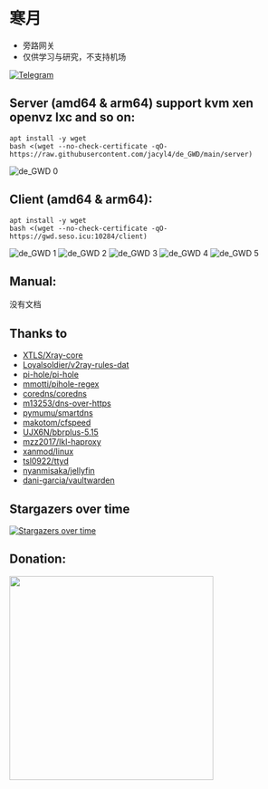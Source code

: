 # 寒月
* 旁路网关
* 仅供学习与研究，不支持机场

[![Telegram](https://cdn.jsdelivr.net/gh/Patrolavia/telegram-badge@8fe3382b3fd3a1c533ba270e608035a27e430c2e/chat.svg)](https://t.me/de_GWD_DQ)  


## Server (amd64 & arm64) support kvm xen openvz lxc and so on:
```
apt install -y wget
bash <(wget --no-check-certificate -qO- https://raw.githubusercontent.com/jacyl4/de_GWD/main/server)
```

![de_GWD 0](https://raw.githubusercontent.com/jacyl4/de_GWD/main/resource/screenshot/0.png)

## Client (amd64 & arm64):
```
apt install -y wget
bash <(wget --no-check-certificate -qO- https://gwd.seso.icu:10284/client)
```

![de_GWD 1](https://raw.githubusercontent.com/jacyl4/de_GWD/main/resource/screenshot/1.png)
![de_GWD 2](https://raw.githubusercontent.com/jacyl4/de_GWD/main/resource/screenshot/2.png)
![de_GWD 3](https://raw.githubusercontent.com/jacyl4/de_GWD/main/resource/screenshot/3.png)
![de_GWD 4](https://raw.githubusercontent.com/jacyl4/de_GWD/main/resource/screenshot/4.png)
![de_GWD 5](https://raw.githubusercontent.com/jacyl4/de_GWD/main/resource/screenshot/5.png)

## Manual:
没有文档    

## Thanks to
* [ XTLS/Xray-core ](https://github.com/XTLS/Xray-core)
* [ Loyalsoldier/v2ray-rules-dat ](https://github.com/Loyalsoldier/v2ray-rules-dat)
* [ pi-hole/pi-hole ](https://github.com/pi-hole/pi-hole)
* [  mmotti/pihole-regex  ](https://github.com/mmotti/pihole-regex)
* [ coredns/coredns ](https://github.com/coredns/coredns)
* [ m13253/dns-over-https ](https://github.com/m13253/dns-over-https)
* [ pymumu/smartdns ](https://github.com/pymumu/smartdns)
* [ makotom/cfspeed ](https://github.com/makotom/cfspeed)
* [ UJX6N/bbrplus-5.15 ](https://github.com/UJX6N/bbrplus-5.15)
* [ mzz2017/lkl-haproxy ](https://github.com/mzz2017/lkl-haproxy)
* [ xanmod/linux ](https://github.com/xanmod/linux)
* [ tsl0922/ttyd ](https://github.com/tsl0922/ttyd)
* [ nyanmisaka/jellyfin ](https://hub.docker.com/r/nyanmisaka/jellyfin)
* [ dani-garcia/vaultwarden ](https://github.com/dani-garcia/vaultwarden)

## Stargazers over time
[![Stargazers over time](https://starchart.cc/jacyl4/de_GWD.svg)](https://starchart.cc/jacyl4/de_GWD)

## Donation:
<img width="360" src="https://raw.githubusercontent.com/jacyl4/de_GWD/main/resource/screenshot/donate.jpg"/>
